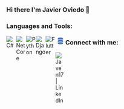 ### Hi there I'm Javier Oviedo 👋

<!--
**Javen17/Javen17** is a ✨ _special_ ✨ repository because its `README.md` (this file) appears on your GitHub profile.

Here are some ideas to get you started:

- 🔭 I’m currently working on ...
- 🌱 I’m currently learning ...
- 👯 I’m looking to collaborate on ...
- 🤔 I’m looking for help with ...
- 💬 Ask me about ...
- 📫 How to reach me: ...
- 😄 Pronouns: ...
- ⚡ Fun fact: ...
-->

### Languages and Tools:

<img align="left" alt="C#" width="26px" src="https://img2.freepng.es/20180831/iua/kisspng-c-programming-language-logo-microsoft-visual-stud-atlas-portfolio-5b89919299aab1.1956912415357423546294.jpg" />
<img align="left" alt="NetCore" width="26px" src="https://upload.wikimedia.org/wikipedia/commons/thumb/e/ee/.NET_Core_Logo.svg/1024px-.NET_Core_Logo.svg.png" />
<img align="left" alt="Python" width="26px" src="https://www.pinclipart.com/picdir/middle/269-2691398_python-logo-clipart-transparent-background-png-download.png" />
<img align="left" alt="Django" width="26px" src="https://img2.freepng.es/20180805/hho/kisspng-django-python-computer-icons-logo-portable-network-django-python-recruitment-task-1-5b6748f3586dc6.0530431515334955393622.jpg" />
<img align="left" alt="Flutter" width="26px" src="https://cdn.iconscout.com/icon/free/png-256/flutter-2038877-1720090.png" />
<img align="left" alt="SQL" width="26px" src="https://raw.githubusercontent.com/github/explore/80688e429a7d4ef2fca1e82350fe8e3517d3494d/topics/sql/sql.png" />

### Connect with me:

[<img align="left" alt="Javen17 | LinkedIn" width="22px" src="https://cdn.jsdelivr.net/npm/simple-icons@v3/icons/linkedin.svg" />][linkedin]
<br />

[linkedin]: https://www.linkedin.com/in/javier-oviedo-brenes-3b42961b4/
